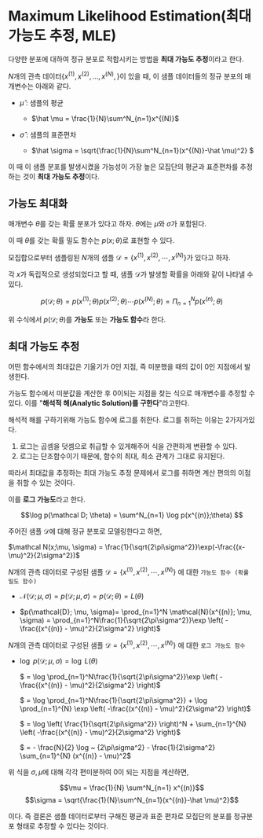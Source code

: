 # Maximum Likelihood Estimation(최대 가능도 추정, MLE)

다양한 분포에 대하여 정규 분포로 적합시키는 방법을 **최대 가능도 추정**이라고 한다.

$N$개의 관측 데이터$\{x^{(1)}, x^{(2)}, \dots, x^{(N)},\}$이 있을 때, 이 샘플 데이터들의 정규 분포의 매개변수는 아래와 같다.

- $\hat \mu$ : 샘플의 평균
    - $\hat \mu = \frac{1}{N}\sum^N_{n=1}x^{(N)}$

- $\hat \sigma$ : 샘플의 표준편차
    - $\hat \sigma = \sqrt{\frac{1}{N}\sum^N_{n=1}(x^{(N)}-\hat \mu)^2}
    $

이 때 이 샘플 분포를 발생시켰을 가능성이 가장 높은 모집단의 평균과 표준편차를 추정하는 것이 **최대 가능도 추정**이다.

## 가능도 최대화

매개변수 $\theta$를 갖는 확률 분포가 있다고 하자. $\theta$에는 $\mu$와 $\sigma$가 포함된다.

이 때 $\theta$를 갖는 확률 밀도 함수는 $p(x; \theta)$로 표현할 수 있다.

모집합으로부터 샘플링된 $N$개의 샘플 $\mathcal D=\{x^{(1)}, x^{(2)}, \cdots, x^{(N)} \}$가 있다고 하자.

각 $x$가 독립적으로 생성되었다고 할 때, 샘플 $\mathcal D$가 발생할 확률을 아래와 같이 나타낼 수 있다.

$$p(\mathcal D; \theta) = p(x^{(1)};\theta)p(x^{(2)};\theta) \cdots p(x^{(N)};\theta) = \Pi^N_{n=1}p(x^{(n)};\theta)$$

위 수식에서 $p(\mathcal D; \theta)$를 **가능도** 또는 **가능도 함수**라 한다.

## 최대 가능도 추정

어떤 함수에서의 최대값은 기울기가 0인 지점, 즉 미분했을 때의 값이 0인 지점에서 발생한다.

가능도 함수에서 미분값을 계산한 후 0이되는 지점을 찾는 식으로 매개변수를 추정할 수 있다. 이를 "**해석적 해(Analytic Solution)를 구한다**"라고한다.

해석적 해를 구하기위해 가능도 함수에 로그를 취한다. 로그를 취하는 이유는 2가지가있다.

1. 로그는 곱셈을 덧셈으로 취급할 수 있게해주어 식을 간편하게 변환할 수 있다.
2. 로그는 단조함수이기 때문에, 함수의 최대, 최소 관계가 그대로 유지된다.

따라서 최대값을 추정하는 최대 가능도 추정 문제에서 로그를 취하면 계산 편의의 이점을 취할 수 있는 것이다.

이를 **로그 가능도**라고 한다.

$$\log p(\mathcal D; \theta) = \sum^N_{n=1} \log p(x^{(n)};\theta) $$

주어진 샘플 $\mathcal D$에 대해 정규 분포로 모델링한다고 하면,

$\mathcal N(x;\mu, \sigma) = \frac{1}{\sqrt{2\pi\sigma^2}}\exp(-\frac{(x-\mu)^2}{2\sigma^2})$

$N$개의 관측 데이터로 구성된 샘플 $\mathcal{D}=\{ x^{(1)}, x^{(2)}, \cdots, x^{(N)} \}$ 에 대한 `가능도 함수 (확률 밀도 함수)`

- $\mathcal{N}(\mathcal{D}; \mu, \sigma) = p(\mathcal{D}; \mu, \sigma) = p(\mathcal{D}; \theta) = L(\theta)$

- $p(\mathcal{D}; \mu, \sigma)= \prod_{n=1}^N \mathcal{N}(x^{(n)}; \mu, \sigma) = \prod_{n=1}^N\frac{1}{\sqrt{2\pi\sigma^2}}\exp \left( -\frac{(x^{(n)} - \mu)^2}{2\sigma^2} \right)$

$N$개의 관측 데이터로 구성된 샘플 $\mathcal{D}=\{ x^{(1)}, x^{(2)}, \cdots, x^{(N)} \}$ 에 대한 `로그 가능도 함수`

- $\log ~ p(\mathcal{D}; \mu, \sigma) = \log ~ L(\theta)$

    $ = \log \prod_{n=1}^N\frac{1}{\sqrt{2\pi\sigma^2}}\exp \left( -\frac{(x^{(n)} - \mu)^2}{2\sigma^2} \right)$
        
    $ = \log \prod_{n=1}^N\frac{1}{\sqrt{2\pi\sigma^2}} + \log \prod_{n=1}^{N} \exp \left( -\frac{(x^{(n)} - \mu)^2}{2\sigma^2} \right)$

    $ = \log \left( \frac{1}{\sqrt{2\pi\sigma^2}} \right)^N + \sum_{n=1}^{N} \left( -\frac{(x^{(n)} - \mu)^2}{2\sigma^2} \right)$

    $ = - \frac{N}{2} \log ~ {2\pi\sigma^2} - \frac{1}{2\sigma^2} \sum_{n=1}^{N}  (x^{(n)} - \mu)^2$

위 식을 $\sigma, \mu$에 대해 각각 편미분하여 0이 되는 지점을 계산하면,

$$\mu = \frac{1}{N} \sum^N_{n=1} x^{(n)}$$
$$\sigma = \sqrt{\frac{1}{N}\sum^N_{n=1}(x^{(n)}-\hat \mu)^2}$$

이다. 즉 결론은 샘플 데이터로부터 구해진 평균과 표준 편차로 모집단의 분포를 정규분포 형태로 추정할 수 있다는 것이다.

